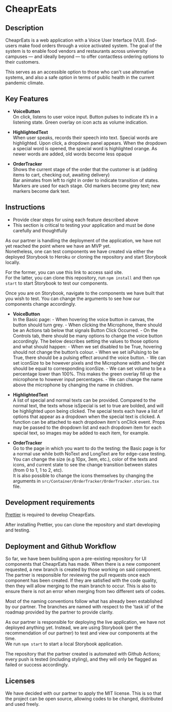 # CheaprEats

## Description

CheaprEats is a web application with a Voice User Interface (VUI). End-users make food orders through a voice activated system. The goal of the system is to enable food vendors and restaurants across university campuses — and ideally beyond — to offer contactless ordering options to their customers.

This serves as an accessible option to those who can't use alternative systems, and also a safe option in terms of public health in the current pandemic climate.

## Key Features

-   **VoiceButton** \
    On click, listens to user voice input.
    Button pulses to indicate it’s in a listening state.
    Green overlay on icon acts as volume indication.

-   **HighlightedText** \
    When user speaks, records their speech into text.
    Special words are highlighted. Upon click, a dropdown panel appears.
    When the dropdown a special word is opened, the special word is highlighted orange.
    As newer words are added, old words become less opaque

-   **OrderTracker** \
    Shows the current stage of the order that the customer is at (adding items to cart, checking out, awaiting delivery)\
    Bar animates from left to right in order to indicate transition of states.\
    Markers are used for each stage. Old markers become grey text; new markers become dark text.

## Instructions

-   Provide clear steps for using each feature described above
-   This section is critical to testing your application and must be done carefully and thoughtfully

As our partner is handling the deployment of the application, we have not yet reached the point where we have an MVP yet. \
Nonetheless, one can test components we have created via either the deployed Storybook to Heroku or cloning the repository and start Storybook locally.

For the former, you can use this link to access said site. \
For the latter, you can clone this repository, run `npm install` and then `npm start` to start Storybook to test our components.

Once you are on Storybook, navigate to the components we have built that you wish to test. You can change the arguments to see how our components change accordingly.

-   **VoiceButton** \
    In the Basic page: - When hovering the voice button in canvas, the button should turn grey. - When clicking the Microphone, there should be an Actions tab below that signals Button Click Occurred. - On the Controls tab, there should be many options to change the voice button accordingly. The below describes setting the values to those options and what should happen: - When we set disabled to be True, hovering should not change the button’s colour. - When we set isPulsing to be True, there should be a pulsing effect around the voice button. - We can set iconSize to be however pixels and the Microphone width and height should be equal to corresponding iconSize. - We can set volume to be a percentage lower than 100%. This makes the green overlay fill up the microphone to however input percentages. - We can change the name above the microphone by changing the name in children.

-   **HighlightedText** \
    A list of special and normal texts can be provided. Compared to the normal text, the texts whose isSpecial is set to true are bolded, and will be highlighted upon being clicked. The special texts each have a list of options that appear as a dropdown when the special text is clicked. A function can be attached to each dropdown item's onClick event. Props may be passed to the dropdown list and each dropdown item for each special text, so images may be added to each item, for example.

-   **OrderTracker** \
    Go to the page in which you want to do the testing: the Basic page is for a normal use while both NoText and LongText are for edge-case testing. You can change the size (e.g 10px, 3em, etc.), color of the texts and icons, and current state to see the change transition between states (from 0 to 1, 1 to 2, etc). \
    It is also possible to change the icons themselves by changing the arguments in `src/Container/OrderTracker/OrderTracker.stories.tsx` file.

## Development requirements

[Prettier](https://marketplace.visualstudio.com/items?itemName=esbenp.prettier-vscode "Prettier's Download Link") is required to develop CheaprEats.

After installing Prettier, you can clone the repository and start developing and testing.

## Deployment and Github Workflow

So far, we have been building upon a pre-existing repository for UI components that CheaprEats has made. When there is a new component requested, a new branch is created by those working on said component. The partner is responsible for reviewing the pull requests once each component has been created. If they are satisfied with the code quality, then they will allow merging to the main branch to occur. This is also to ensure there is not an error when merging from two different sets of codes.

Most of the naming conventions follow what has already been established by our partner. The branches are named with respect to the 'task id' of the roadmap provided by the partner to provide clarity.

As our partner is responsible for deploying the live application, we have not deployed anything yet. Instead, we are using Storybook (per the recommendation of our partner) to test and view our components at the time.\
We run `npm start` to start a local Storybook application.

The repository that the partner created is automated with Github Actions; every push is tested (including styling), and they will only be flagged as failed or success accordingly.

## Licenses

We have decided with our partner to apply the MIT license. This is so that the project can be open source, allowing codes to be changed, distributed and used freely.
